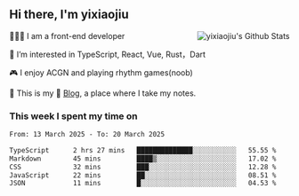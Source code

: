 ## Hi there, I'm yixiaojiu

<img align="right" src="https://bad-apple-github-readme.vercel.app/api?show_icons=true&hide_title=true&hide_rank=true&count_private=true&show_bg=1&username=yixiaojiu" alt="yixiaojiu's Github Stats"/>

🧑🏻‍💻 I am a front-end developer

👀 I’m interested in TypeScript, React, Vue, Rust，Dart

🎮 I enjoy ACGN and playing rhythm games(noob)

🌱 This is my 📝 [Blog](https://note.yixiaojiu.top), a place where I take my notes.

### This week I spent my time on

<!--START_SECTION:waka-->

```txt
From: 13 March 2025 - To: 20 March 2025

TypeScript      2 hrs 27 mins   ██████████████░░░░░░░░░░░   55.55 %
Markdown        45 mins         ████▒░░░░░░░░░░░░░░░░░░░░   17.02 %
CSS             32 mins         ███░░░░░░░░░░░░░░░░░░░░░░   12.28 %
JavaScript      22 mins         ██░░░░░░░░░░░░░░░░░░░░░░░   08.51 %
JSON            11 mins         █░░░░░░░░░░░░░░░░░░░░░░░░   04.53 %
```

<!--END_SECTION:waka-->
